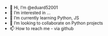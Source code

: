 - 👋 Hi, I’m @eduard52001
- 👀 I’m interested in ...
- 🌱 I’m currently learning Python, JS
- 💞️ I’m looking to collaborate on Python projects
- 📫 How to reach me - via github

<!---
eduard52001/eduard52001 is a ✨ special ✨ repository because its `README.md` (this file) appears on your GitHub profile.
You can click the Preview link to take a look at your changes.
--->
